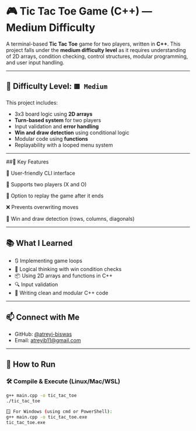 # 🎮 Tic Tac Toe Game (C++) — Medium Difficulty

A terminal-based **Tic Tac Toe** game for two players, written in **C++**. This project falls under the **medium difficulty level** as it requires understanding of 2D arrays, condition checking, control structures, modular programming, and user input handling.

---

## 🧠 Difficulty Level: `🟨 Medium`

This project includes:

- 3x3 board logic using **2D arrays**
- **Turn-based system** for two players
- Input validation and **error handling**
- **Win and draw detection** using conditional logic
- Modular code using **functions**
- Replayability with a looped menu system

---
##🧾 Key Features

🎯 User-friendly CLI interface

👥 Supports two players (X and O)

🔄 Option to replay the game after it ends

❌ Prevents overwriting moves

🧩 Win and draw detection (rows, columns, diagonals)

---

## 📚 What I Learned

- 🔃 Implementing game loops
- 🧠 Logical thinking with win condition checks
- 📦 Using 2D arrays and functions in C++
- 🔍 Input validation
- 🧹 Writing clean and modular C++ code

---

## 📫 Connect with Me

- GitHub: [@atreyi-biswas](https://github.com/atreyi-biswas)
- Email: atreyib11@gmail.com

---


## 🚀 How to Run

### 🛠️ Compile & Execute (Linux/Mac/WSL)

```bash
g++ main.cpp -o tic_tac_toe
./tic_tac_toe

🪟 For Windows (using cmd or PowerShell):
g++ main.cpp -o tic_tac_toe.exe
tic_tac_toe.exe





